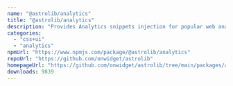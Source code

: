 ```yaml
---
name: "@astrolib/analytics"
title: "@astrolib/analytics"
description: "Provides Analytics snippets injection for popular web analytics tools"
categories:
  - "css+ui"
  - "analytics"
npmUrl: "https://www.npmjs.com/package/@astrolib/analytics"
repoUrl: "https://github.com/onwidget/astrolib"
homepageUrl: "https://github.com/onwidget/astrolib/tree/main/packages/analytics"
downloads: 9839
---
```

